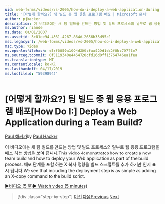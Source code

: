 ```yaml
---
uid: web-forms/videos/vs-2005/how-do-i-deploy-a-web-application-during-a-team-build
title: '[어떻게 할까요?] 팀 빌드 중 웹 응용 프로그램 배포 | Microsoft 문서'
author: pjhacker
description: 이 비디오에는 새 팀 빌드를 만드는 방법 및 빌드 프로세스의 일부로 웹 응용 프로그램을 배포 하는 방법을 보여 줍니다. 우리는 배포를 포함 하 여 해당 보기...
ms.author: riande
ms.date: 08/01/2007
ms.assetid: 3c81ee94-4561-4267-864d-2656b33d95c9
msc.legacyurl: /web-forms/videos/vs-2005/how-do-i-deploy-a-web-application-during-a-team-build
msc.type: video
ms.openlocfilehash: d5cf8850a1994d209cfaa829d1de2f8bc79776e7
ms.sourcegitcommit: 0f1119340e4464720cfd16d0ff15764746ea1fea
ms.translationtype: MT
ms.contentlocale: ko-KR
ms.lasthandoff: 04/17/2019
ms.locfileid: "59398945"
---
```

# <a name="how-do-i-deploy-a-web-application-during-a-team-build"></a><span data-ttu-id="e8c0c-105">[어떻게 할까요?] 팀 빌드 중 웹 응용 프로그램 배포</span><span class="sxs-lookup"><span data-stu-id="e8c0c-105">[How Do I:] Deploy a Web Application during a Team Build?</span></span>

<span data-ttu-id="e8c0c-106">[Paul 해커가](https://github.com/pjhacker)</span><span class="sxs-lookup"><span data-stu-id="e8c0c-106">by [Paul Hacker](https://github.com/pjhacker)</span></span>

<span data-ttu-id="e8c0c-107">이 비디오에는 새 팀 빌드를 만드는 방법 및 빌드 프로세스의 일부로 웹 응용 프로그램을 배포 하는 방법을 보여 줍니다.</span><span class="sxs-lookup"><span data-stu-id="e8c0c-107">This video demonstrates how to create a new team build and how to deploy your Web application as part of the build process.</span></span> <span data-ttu-id="e8c0c-108">배포 단계를 포함 하는 X 복사 명령을 빌드 스크립트를 추가 하기만 인지 표시 됩니다.</span><span class="sxs-lookup"><span data-stu-id="e8c0c-108">We see that including the deployment step is as simple as adding an X-copy command to the build script.</span></span>

[<span data-ttu-id="e8c0c-109">&#9654;비디오 (5 분)</span><span class="sxs-lookup"><span data-stu-id="e8c0c-109">&#9654; Watch video (5 minutes)</span></span>](https://channel9.msdn.com/Blogs/ASP-NET-Site-Videos/how-do-i-deploy-a-web-application-during-a-team-build)

> [!div class="step-by-step"]
> <span data-ttu-id="e8c0c-110">[이전](how-do-i-automate-testing-using-team-build.md)
> [다음](how-do-i-run-unit-tests-against-a-deployed-database.md)</span><span class="sxs-lookup"><span data-stu-id="e8c0c-110">[Previous](how-do-i-automate-testing-using-team-build.md)
[Next](how-do-i-run-unit-tests-against-a-deployed-database.md)</span></span>
